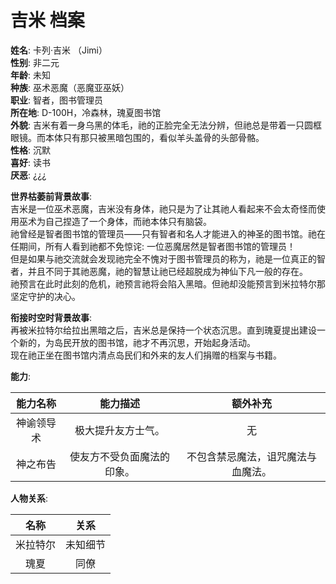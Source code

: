 # 吉米 档案

**姓名**: 卡列·吉米 （Jimi）  
**性别**: 非二元  
**年龄**: 未知  
**种族**: 巫术恶魔（恶魔亚巫妖）  
**职业**: 智者，图书管理员  
**所在地**: D-100H，冷森林，瑰夏图书馆  
**外貌**: 吉米有着一身乌黑的体毛，祂的正脸完全无法分辨，但祂总是带着一只圆框眼镜。而本体只有那只被黑暗包围的，看似羊头盖骨的头部骨骼。  
**性格**: 沉默  
**喜好**: 读书  
**厌恶**: ¿¿¿  

**世界枯萎前背景故事**:  
吉米是一位巫术恶魔，吉米没有身体，祂只是为了让其祂人看起来不会太奇怪而使用巫术为自己捏造了一个身体，而祂本体只有脑袋。  
祂曾经是智者图书馆的管理员——只有智者和名人才能进入的神圣的图书馆。祂在任期间，所有人看到祂都不免惊诧: 一位恶魔居然是智者图书馆的管理员！  
但是如果与祂交流就会发现祂完全不愧对于图书管理员的称为，祂是一位真正的智者，并且不同于其祂恶魔，祂的智慧让祂已经超脱成为神仙下凡一般的存在。  
祂预言在此时此刻的危机，祂预言祂将会陷入黑暗。但祂却没能预言到米拉特尔那坚定守护的决心。

**衔接时空时背景故事**:  
再被米拉特尔给拉出黑暗之后，吉米总是保持一个状态沉思。直到瑰夏提出建设一个新的，为岛民开放的图书馆，祂才不再沉思，开始起身活动。  
现在祂正坐在图书馆内清点岛民们和外来的友人们捐赠的档案与书籍。

**能力**:

|能力名称|能力描述|额外补充|
|:---:|:---:|:---:|
|神谕领导术|极大提升友方士气。|无|
|神之布告|使友方不受负面魔法的印象。|不包含禁忌魔法，诅咒魔法与血魔法。|

**人物关系**:

|名称|关系|
|:---:|:---:|
|米拉特尔|未知细节|
|瑰夏|同僚|

